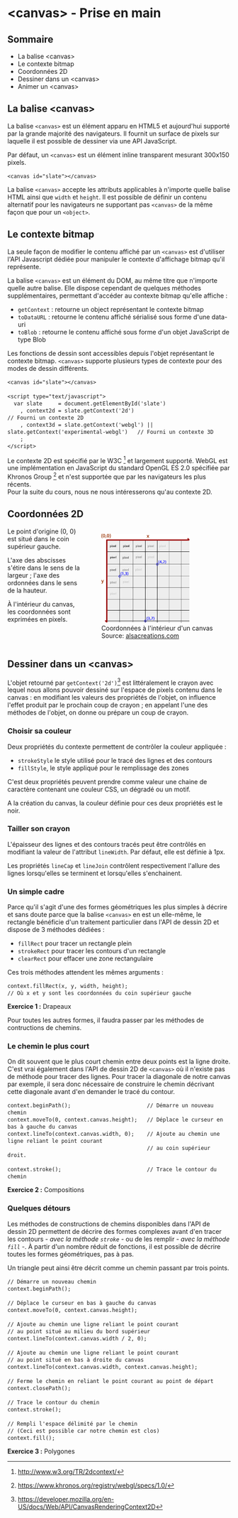# \<canvas\> - Prise en main


## Sommaire

* La balise \<canvas\>
* Le contexte bitmap
* Coordonnées 2D
* Dessiner dans un \<canvas\>
* Animer un \<canvas\>


## La balise \<canvas\>

La balise `<canvas>` est un élément apparu en HTML5 et aujourd'hui supporté par la grande majorité des navigateurs. Il fournit un surface de pixels sur laquelle il est possible de dessiner via une API JavaScript.

Par défaut, un `<canvas>` est un élément inline transparent mesurant 300x150 pixels.

    <canvas id="slate"></canvas>

La balise `<canvas>` accepte les attributs applicables à n'importe quelle balise HTML ainsi que `width` et `height`. Il est possible de définir un contenu alternatif pour les navigateurs ne supportant pas `<canvas>` de la même façon que pour un  `<object>`.


## Le contexte bitmap

La seule façon de modifier le contenu affiché par un `<canvas>` est d'utiliser l'API Javascript dédiée pour manipuler le contexte d'affichage bitmap qu'il représente.

La balise `<canvas>` est un élément du DOM, au même titre que n'importe quelle autre balise. Elle dispose cependant de quelques méthodes supplémentaires, permettant d'accéder au contexte bitmap qu'elle affiche :

* `getContext` : retourne un object représentant le contexte bitmap
* `toDataURL` : retourne le contenu affiché sérialisé sous forme d'une data-uri
* `toBlob` : retourne le contenu affiché sous forme d'un objet JavaScript de type Blob

Les fonctions de dessin sont accessibles depuis l'objet représentant le contexte bitmap. `<canvas>` supporte plusieurs types de contexte pour des modes de dessin différents.

    <canvas id="slate"></canvas>
    
    <script type="text/javascript">
      var slate     = document.getElementById('slate')
        , context2d = slate.getContext('2d')                                                // Fourni un contexte 2D
        , context3d = slate.getContext('webgl') || slate.getContext('experimental-webgl')   // Fourni un contexte 3D
        ;
    </script>

Le contexte 2D est spécifié par le W3C [^2D-specification] et largement supporté. WebGL est une implémentation en JavaScript du standard OpenGL ES 2.0 spécifiée par Khronos Group [^webgl-specification] et n'est supportée que par les navigateurs les plus récents.  
Pour la suite du cours, nous ne nous intéresserons qu'au contexte 2D.


## Coordonnées 2D

<figure style="float: right">
  <img src="assets/canvas.png" alt="Coordonnées à l'intérieur d'un canvas" />
  <figcaption>
    Coordonnées à l'intérieur d'un canvas<br />
    Source: <a href="http://www.alsacreations.com/tuto/lire/1484-introduction.html">alsacreations.com</a>
  </figcaption>
</figure>

Le point d'origine (0, 0) est situé dans le coin supérieur gauche.

L'axe des abscisses s'étire dans le sens de la largeur ; l'axe des ordonnées dans le sens de la hauteur.

À l'intérieur du canvas, les coordonnées sont exprimées en pixels.

<div style="clear: both;"></div>

## Dessiner dans un \<canvas\>

L'objet retourné par `getContext('2d')`[^CanvasRenderingContext2D] est littéralement le crayon avec lequel nous allons pouvoir dessiné sur l'espace de pixels contenu dans le canvas : en modifiant les valeurs des propriétés de l'objet, on influence l'effet produit par le prochain coup de crayon ; en appelant l'une des méthodes de l'objet, on donne ou prépare un coup de crayon.

### Choisir sa couleur

Deux propriétés du contexte permettent de contrôler la couleur appliquée :

* `strokeStyle` le style utilisé pour le tracé des lignes et des contours
* `fillStyle`, le style appliqué pour le remplissage des zones

C'est deux propriétés peuvent prendre comme valeur une chaine de caractère contenant une couleur CSS, un dégradé ou un motif.

A la création du canvas, la couleur définie pour ces deux propriétés est le noir.

### Tailler son crayon

L'épaisseur des lignes et des contours tracés peut être contrôlés en modifiant la valeur de l'attribut `lineWidth`. Par défaut, elle est définie à 1px.

Les propriétés `lineCap` et `lineJoin` contrôlent respectivement l'allure des lignes lorsqu'elles se terminent et lorsqu'elles s'enchainent.

### Un simple cadre

Parce qu'il s'agit d'une des formes géométriques les plus simples à décrire et sans doute parce que la balise `<canvas>` en est un elle-même, le rectangle bénéficie d'un traitement particulier dans l'API de dessin 2D et dispose de 3 méthodes dédiées :

* `fillRect` pour tracer un rectangle plein
* `strokeRect` pour tracer les contours d'un rectangle
* `clearRect` pour effacer une zone rectangulaire

Ces trois méthodes attendent les mêmes arguments :

    context.fillRect(x, y, width, height);
    // Où x et y sont les coordonnées du coin supérieur gauche


**Exercice 1 :** Drapeaux

Pour toutes les autres formes, il faudra passer par les méthodes de contructions de chemins.

### Le chemin le plus court

On dit souvent que le plus court chemin entre deux points est la ligne droite. C'est vrai également dans l'API de dessin 2D de `<canvas>` où il n'existe pas de méthode pour tracer des lignes. Pour tracer la diagonale de notre canvas par exemple, il sera donc nécessaire de construire le chemin décrivant cette diagonale avant d'en demander le tracé du contour.

    context.beginPath();                        // Démarre un nouveau chemin
    context.moveTo(0, context.canvas.height);   // Déplace le curseur en bas à gauche du canvas
    context.lineTo(context.canvas.width, 0);    // Ajoute au chemin une ligne reliant le point courant
                                                // au coin supérieur droit.
    
    context.stroke();                           // Trace le contour du chemin


**Exercice 2 :** Compositions

### Quelques détours

Les méthodes de constructions de chemins disponibles dans l'API de dessin 2D permettent de décrire des formes complexes avant d'en tracer les contours *- avec la méthode `stroke` -* ou de les remplir *- avec la méthode `fill` -*. À partir d'un nombre réduit de fonctions, il est possible de décrire toutes les formes géométriques, pas à pas.

Un triangle peut ainsi être décrit comme un chemin passant par trois points.

    // Démarre un nouveau chemin
    context.beginPath();
    
    // Déplace le curseur en bas à gauche du canvas
    context.moveTo(0, context.canvas.height);
    
    // Ajoute au chemin une ligne reliant le point courant
    // au point situé au milieu du bord supérieur
    context.lineTo(context.canvas.width / 2, 0);
    
    // Ajoute au chemin une ligne reliant le point courant
    // au point situé en bas à droite du canvas
    context.lineTo(context.canvas.width, context.canvas.height);
    
    // Ferme le chemin en reliant le point courant au point de départ
    context.closePath();
    
    // Trace le contour du chemin
    context.stroke();
    
    // Rempli l'espace délimité par le chemin
    // (Ceci est possible car notre chemin est clos)
    context.fill();

**Exercice 3 :** Polygones

[^2D-specification]: <http://www.w3.org/TR/2dcontext/>
[^webgl-specification]: <https://www.khronos.org/registry/webgl/specs/1.0/>
[^CanvasRenderingContext2D]: <https://developer.mozilla.org/en-US/docs/Web/API/CanvasRenderingContext2D>
